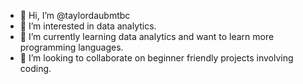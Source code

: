 - 👋 Hi, I’m @taylordaubmtbc
- 👀 I’m interested in data analytics.
- 🌱 I’m currently learning data analytics and want to learn more programming languages. 
- 💞️ I’m looking to collaborate on beginner friendly projects involving coding.

<!---
taylordaubmtbc/taylordaubmtbc is a ✨ special ✨ repository because its `README.md` (this file) appears on your GitHub profile.
You can click the Preview link to take a look at your changes.
--->
